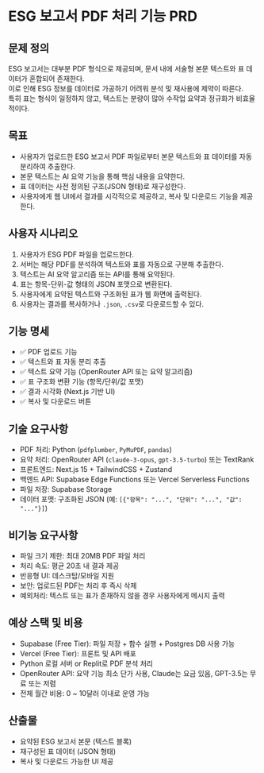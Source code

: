 # ESG 보고서 PDF 처리 기능 PRD

## 문제 정의

ESG 보고서는 대부분 PDF 형식으로 제공되며, 문서 내에 서술형 본문 텍스트와 표 데이터가 혼합되어 존재한다.  
이로 인해 ESG 정보를 데이터로 가공하기 어려워 분석 및 재사용에 제약이 따른다.  
특히 표는 형식이 일정하지 않고, 텍스트는 분량이 많아 수작업 요약과 정규화가 비효율적이다.

## 목표

- 사용자가 업로드한 ESG 보고서 PDF 파일로부터 본문 텍스트와 표 데이터를 자동 분리하여 추출한다.
- 본문 텍스트는 AI 요약 기능을 통해 핵심 내용을 요약한다.
- 표 데이터는 사전 정의된 구조(JSON 형태)로 재구성한다.
- 사용자에게 웹 UI에서 결과를 시각적으로 제공하고, 복사 및 다운로드 기능을 제공한다.

## 사용자 시나리오

1. 사용자가 ESG PDF 파일을 업로드한다.
2. 서버는 해당 PDF를 분석하여 텍스트와 표를 자동으로 구분해 추출한다.
3. 텍스트는 AI 요약 알고리즘 또는 API를 통해 요약된다.
4. 표는 항목-단위-값 형태의 JSON 포맷으로 변환된다.
5. 사용자에게 요약된 텍스트와 구조화된 표가 웹 화면에 출력된다.
6. 사용자는 결과를 복사하거나 `.json`, `.csv`로 다운로드할 수 있다.

## 기능 명세

- ✅ PDF 업로드 기능
- ✅ 텍스트와 표 자동 분리 추출
- ✅ 텍스트 요약 기능 (OpenRouter API 또는 요약 알고리즘)
- ✅ 표 구조화 변환 기능 (항목/단위/값 포맷)
- ✅ 결과 시각화 (Next.js 기반 UI)
- ✅ 복사 및 다운로드 버튼

## 기술 요구사항

- PDF 처리: Python (`pdfplumber`, `PyMuPDF`, `pandas`)
- 요약 처리: OpenRouter API (`claude-3-opus`, `gpt-3.5-turbo`) 또는 TextRank
- 프론트엔드: Next.js 15 + TailwindCSS + Zustand
- 백엔드 API: Supabase Edge Functions 또는 Vercel Serverless Functions
- 파일 저장: Supabase Storage
- 데이터 포맷: 구조화된 JSON (예: `[{"항목": "...", "단위": "...", "값": "..."}]`)

## 비기능 요구사항

- 파일 크기 제한: 최대 20MB PDF 파일 처리
- 처리 속도: 평균 20초 내 결과 제공
- 반응형 UI: 데스크탑/모바일 지원
- 보안: 업로드된 PDF는 처리 후 즉시 삭제
- 예외처리: 텍스트 또는 표가 존재하지 않을 경우 사용자에게 메시지 출력

## 예상 스택 및 비용

- Supabase (Free Tier): 파일 저장 + 함수 실행 + Postgres DB 사용 가능
- Vercel (Free Tier): 프론트 및 API 배포
- Python 로컬 서버 or Replit로 PDF 분석 처리
- OpenRouter API: 요약 기능 최소 단가 사용, Claude는 요금 있음, GPT-3.5는 무료 또는 저렴
- 전체 월간 비용: 0 ~ 10달러 이내로 운영 가능

## 산출물

- 요약된 ESG 보고서 본문 (텍스트 블록)
- 재구성된 표 데이터 (JSON 형태)
- 복사 및 다운로드 가능한 UI 제공
